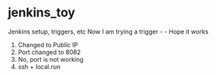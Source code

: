 # jenkins_toy
Jenkins setup, triggers, etc
Now I am trying a trigger - -
Hope it works
1. Changed to Public IP
1. Port changed to 8082
1. No, port is not working
1. ssh + local.run
